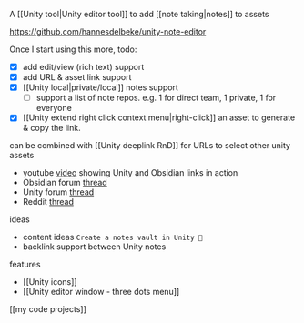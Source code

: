 A [[Unity tool|Unity editor tool]] to add [[note taking|notes]] to assets

https://github.com/hannesdelbeke/unity-note-editor

Once I start using this more, todo:
- [x] add edit/view (rich text) support
- [x] add URL & asset link support
- [x] [[Unity local|private/local]] notes support 
	- [ ] support a list of note repos. e.g. 1 for direct team, 1 private, 1 for everyone
- [x] [[Unity extend right click context menu|right-click]] an asset to generate & copy the link. 

can be combined with [[Unity deeplink RnD]] for URLs to select other unity assets
- youtube [video](https://www.youtube.com/watch?v=MQsBkyL16wI) showing Unity and Obsidian links in action
- Obsidian forum [thread](https://forum.obsidian.md/t/obsidian-unity-bi-directional-links/98835)
- Unity forum [thread](https://discussions.unity.com/t/bringing-bi-directional-notes-to-unity/1622054)
- Reddit [thread](https://www.reddit.com/r/ObsidianMD/comments/1jl9gog/obsidian_unity_bidirectional_links/)

ideas
- content ideas `Create a notes vault in Unity 🤯`
- backlink support between Unity notes

features
- [[Unity icons]]
- [[Unity editor window - three dots menu]]

[[my code projects]]